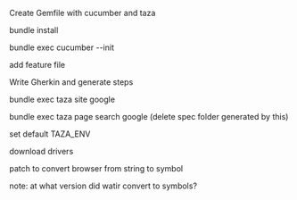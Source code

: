 Create Gemfile with cucumber and taza

bundle install

bundle exec cucumber --init

add feature file

Write Gherkin and generate steps

bundle exec taza site google

bundle exec taza page search google
(delete spec folder generated by this)

set default TAZA_ENV

download drivers

patch to convert browser from string to symbol

note: at what version did watir convert to symbols?

